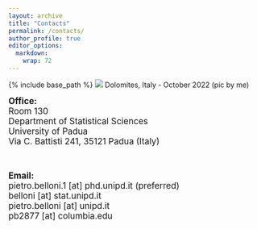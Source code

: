 ```yaml
---
layout: archive
title: "Contacts"
permalink: /contacts/
author_profile: true
editor_options: 
  markdown: 
    wrap: 72
---
```


{% include base_path %} <img src="/images/dolomites.jpeg"/> Dolomites,
Italy - October 2022 (pic by me)

<font style="font-size:17px"> <b>Office:</b> <br> Room 130<br/> Department of
Statistical Sciences <br/> University of Padua<br/> Via C. Battisti
241, 35121 Padua (Italy) <br/>

<br>

<b>Email:</b> <br> pietro.belloni.1 [at] phd.unipd.it (preferred)<br/>
belloni [at] stat.unipd.it<br/> pietro.belloni [at] unipd.it<br/> pb2877 [at] columbia.edu
</font>

<br/>
